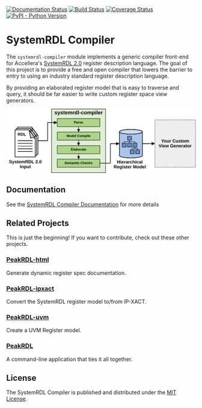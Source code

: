 [![Documentation Status](https://readthedocs.org/projects/systemrdl-compiler/badge/?version=latest)](http://systemrdl-compiler.readthedocs.io)
[![Build Status](https://travis-ci.com/SystemRDL/systemrdl-compiler.svg?branch=master)](https://travis-ci.com/SystemRDL/systemrdl-compiler)
[![Coverage Status](https://coveralls.io/repos/github/SystemRDL/systemrdl-compiler/badge.svg?branch=master)](https://coveralls.io/github/SystemRDL/systemrdl-compiler?branch=master)
[![PyPI - Python Version](https://img.shields.io/pypi/pyversions/systemrdl-compiler.svg)](https://pypi.org/project/systemrdl-compiler)

# SystemRDL Compiler

The `systemrdl-compiler` module implements a generic compiler front-end for
Accellera's [SystemRDL 2.0](http://accellera.org/downloads/standards/systemrdl)
register description language. The goal of this project is to provide a free and
open compiler that lowers the barrier to entry to using an industry standard
register description language.

By providing an elaborated register model that is easy to traverse and query,
it should be far easier to write custom register space view generators.

![overview](docs/img/overview.svg)

## Documentation
See the [SystemRDL Compiler Documentation](http://systemrdl-compiler.readthedocs.io) for more details

## Related Projects
This is just the beginning! If you want to contribute, check out these other
projects.

### [PeakRDL-html](https://github.com/SystemRDL/PeakRDL-html)
Generate dynamic register spec documentation.

### [PeakRDL-ipxact](https://github.com/SystemRDL/PeakRDL-ipxact)
Convert the SystemRDL register model to/from IP-XACT.

### [PeakRDL-uvm](https://github.com/SystemRDL/PeakRDL-uvm)
Create a UVM Register model.

### [PeakRDL](https://github.com/SystemRDL/PeakRDL)
A command-line application that ties it all together.

## License

The SystemRDL Compiler is published and distributed under the [MIT License](LICENSE).
